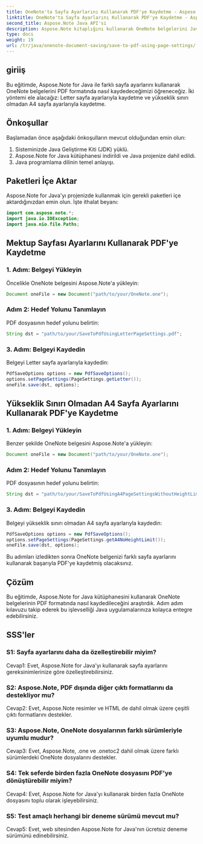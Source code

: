 ```yaml
---
title: OneNote'ta Sayfa Ayarlarını Kullanarak PDF'ye Kaydetme - Aspose.Note
linktitle: OneNote'ta Sayfa Ayarlarını Kullanarak PDF'ye Kaydetme - Aspose.Note
second_title: Aspose.Note Java API'si
description: Aspose.Note kitaplığını kullanarak OneNote belgelerini Java'da PDF'ye nasıl kaydedeceğinizi öğrenin. Farklı sayfa ayarlarına yönelik kod örnekleri içeren adım adım kılavuz.
type: docs
weight: 19
url: /tr/java/onenote-document-saving/save-to-pdf-using-page-settings/
---
```

## giriiş

Bu eğitimde, Aspose.Note for Java ile farklı sayfa ayarlarını kullanarak OneNote belgelerini PDF formatında nasıl kaydedeceğimizi öğreneceğiz. İki yöntemi ele alacağız: Letter sayfa ayarlarıyla kaydetme ve yükseklik sınırı olmadan A4 sayfa ayarlarıyla kaydetme.

## Önkoşullar

Başlamadan önce aşağıdaki önkoşulların mevcut olduğundan emin olun:

1. Sisteminizde Java Geliştirme Kiti (JDK) yüklü.
2. Aspose.Note for Java kütüphanesi indirildi ve Java projenize dahil edildi.
3. Java programlama dilinin temel anlayışı.

## Paketleri İçe Aktar

Aspose.Note for Java'yı projenizde kullanmak için gerekli paketleri içe aktardığınızdan emin olun. İşte ithalat beyanı:

```java
import com.aspose.note.*;
import java.io.IOException;
import java.nio.file.Paths;
```

## Mektup Sayfası Ayarlarını Kullanarak PDF'ye Kaydetme

### 1. Adım: Belgeyi Yükleyin

Öncelikle OneNote belgesini Aspose.Note'a yükleyin:

```java
Document oneFile = new Document("path/to/your/OneNote.one");
```

### Adım 2: Hedef Yolunu Tanımlayın

PDF dosyasının hedef yolunu belirtin:

```java
String dst = "path/to/your/SaveToPdfUsingLetterPageSettings.pdf";
```

### 3. Adım: Belgeyi Kaydedin

Belgeyi Letter sayfa ayarlarıyla kaydedin:

```java
PdfSaveOptions options = new PdfSaveOptions();
options.setPageSettings(PageSettings.getLetter());
oneFile.save(dst, options);
```

## Yükseklik Sınırı Olmadan A4 Sayfa Ayarlarını Kullanarak PDF'ye Kaydetme

### 1. Adım: Belgeyi Yükleyin

Benzer şekilde OneNote belgesini Aspose.Note'a yükleyin:

```java
Document oneFile = new Document("path/to/your/OneNote.one");
```

### Adım 2: Hedef Yolunu Tanımlayın

PDF dosyasının hedef yolunu belirtin:

```java
String dst = "path/to/your/SaveToPdfUsingA4PageSettingsWithoutHeightLimit.pdf";
```

### 3. Adım: Belgeyi Kaydedin

Belgeyi yükseklik sınırı olmadan A4 sayfa ayarlarıyla kaydedin:

```java
PdfSaveOptions options = new PdfSaveOptions();
options.setPageSettings(PageSettings.getA4NoHeightLimit());
oneFile.save(dst, options);
```

Bu adımları izledikten sonra OneNote belgenizi farklı sayfa ayarlarını kullanarak başarıyla PDF'ye kaydetmiş olacaksınız.

## Çözüm

Bu eğitimde, Aspose.Note for Java kütüphanesini kullanarak OneNote belgelerinin PDF formatında nasıl kaydedileceğini araştırdık. Adım adım kılavuzu takip ederek bu işlevselliği Java uygulamalarınıza kolayca entegre edebilirsiniz.

## SSS'ler

### S1: Sayfa ayarlarını daha da özelleştirebilir miyim?

Cevap1: Evet, Aspose.Note for Java'yı kullanarak sayfa ayarlarını gereksinimlerinize göre özelleştirebilirsiniz.

### S2: Aspose.Note, PDF dışında diğer çıktı formatlarını da destekliyor mu?

Cevap2: Evet, Aspose.Note resimler ve HTML de dahil olmak üzere çeşitli çıktı formatlarını destekler.

### S3: Aspose.Note, OneNote dosyalarının farklı sürümleriyle uyumlu mudur?

Cevap3: Evet, Aspose.Note, .one ve .onetoc2 dahil olmak üzere farklı sürümlerdeki OneNote dosyalarını destekler.

### S4: Tek seferde birden fazla OneNote dosyasını PDF'ye dönüştürebilir miyim?

Cevap4: Evet, Aspose.Note for Java'yı kullanarak birden fazla OneNote dosyasını toplu olarak işleyebilirsiniz.

### S5: Test amaçlı herhangi bir deneme sürümü mevcut mu?

Cevap5: Evet, web sitesinden Aspose.Note for Java'nın ücretsiz deneme sürümünü edinebilirsiniz.